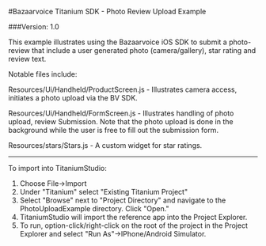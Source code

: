 #Bazaarvoice Titanium SDK - Photo Review Upload Example

###Version: 1.0

This example illustrates using the Bazaarvoice iOS SDK to submit a photo-review that include a user generated photo (camera/gallery), star rating and review text. 

Notable files include:

Resources/Ui/Handheld/ProductScreen.js - Illustrates camera access, initiates a photo upload via the BV SDK.

Resources/Ui/Handheld/FormScreen.js - Illustrates handling of photo upload, review Submission.  Note that the photo upload is done in the background while the user is free to fill out the submission form.

Resources/stars/Stars.js - A custom widget for star ratings.

---

To import into TitaniumStudio:

1. Choose File->Import
2. Under "Titanium" select "Existing Titanium Project"
3. Select "Browse" next to "Project Directory" and navigate to the PhotoUploadExample directory.  Click "Open."
4. TitaniumStudio will import the reference app into the Project Explorer.  
5. To run, option-click/right-click on the root of the project in the Project Explorer and select "Run As"->IPhone/Android Simulator. 